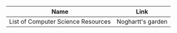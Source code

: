 | Name        | Link           | 
| ------------- | ------------ | 
| List of Computer Science Resources | Noghartt's garden | https://noghartt.dev/lists/list-of-computer-science-resources/ |
